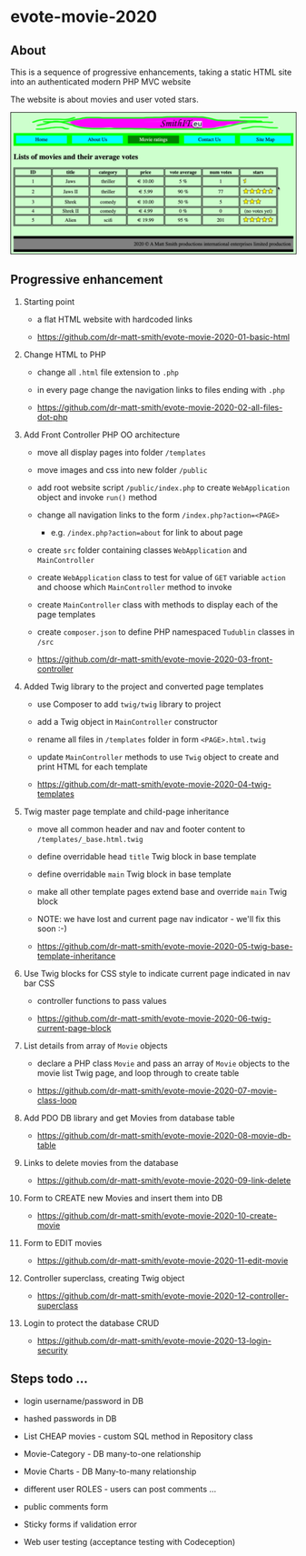 # evote-movie-2020

## About
This is a sequence of progressive enhancements, taking a static HTML site into an authenticated modern PHP MVC website

The website is about movies and user voted stars.

![screenshot list of moives](screenshots/movieList.png)

## Progressive enhancement 

1. Starting point
    - a flat HTML website with hardcoded links
    
    - https://github.com/dr-matt-smith/evote-movie-2020-01-basic-html

2. Change HTML to PHP
      - change all `.html` file extension to `.php` 
      - in every page change the navigation links to files ending with `.php`
      
      - https://github.com/dr-matt-smith/evote-movie-2020-02-all-files-dot-php

3. Add Front Controller PHP OO architecture
      - move all display pages into folder `/templates`
      - move images and css into new folder `/public`
      - add root website script `/public/index.php` to create `WebApplication` object and invoke `run()` method
      - change all navigation links to the form `/index.php?action=<PAGE>`
         - e.g. `/index.php?action=about` for link to about page
      - create `src` folder containing classes `WebApplication` and `MainController`
      - create `WebApplication` class to test for value of `GET` variable `action` and choose which `MainController` method to invoke
      - create `MainController` class with methods to display each of the page templates
      - create `composer.json` to define PHP namespaced `Tudublin` classes in `/src`

    - https://github.com/dr-matt-smith/evote-movie-2020-03-front-controller
      
4. Added Twig library to the project and converted page templates

    - use Composer to add `twig/twig` library to project
    - add a Twig object in `MainController` constructor
    - rename all files in `/templates` folder in form `<PAGE>.html.twig`
    - update `MainController` methods to use `Twig` object to create and print HTML for each template
    
    - https://github.com/dr-matt-smith/evote-movie-2020-04-twig-templates


5. Twig master page template and child-page inheritance 
    - move all common header and nav and footer content to `/templates/_base.html.twig`
    - define overridable head `title` Twig block in base template
    - define overridable `main` Twig block in base template
    - make all other template pages extend base and override `main` Twig block    
    
    - NOTE: we have lost and current page nav indicator - we'll fix this soon :-)

    - https://github.com/dr-matt-smith/evote-movie-2020-05-twig-base-template-inheritance

6. Use Twig blocks for CSS style to indicate current page indicated in nav bar CSS

    - controller functions to pass values

    - https://github.com/dr-matt-smith/evote-movie-2020-06-twig-current-page-block

7. List details from array of `Movie` objects

    - declare a PHP class `Movie` and pass an array of `Movie` objects to the movie list Twig page, and loop through to create table
    
    - https://github.com/dr-matt-smith/evote-movie-2020-07-movie-class-loop

8. Add PDO DB library and get Movies from database table

    - https://github.com/dr-matt-smith/evote-movie-2020-08-movie-db-table
    
9. Links to delete movies from the database

    - https://github.com/dr-matt-smith/evote-movie-2020-09-link-delete
    
10. Form to CREATE new Movies and insert them into DB

    - https://github.com/dr-matt-smith/evote-movie-2020-10-create-movie

11. Form to EDIT movies

    - https://github.com/dr-matt-smith/evote-movie-2020-11-edit-movie

12. Controller superclass, creating Twig object

    - https://github.com/dr-matt-smith/evote-movie-2020-12-controller-superclass
        
13. Login to protect the database CRUD

    - https://github.com/dr-matt-smith/evote-movie-2020-13-login-security

## Steps todo ... 

- login username/password in DB

- hashed passwords in DB

- List CHEAP movies - custom SQL method in Repository class

- Movie-Category - DB many-to-one relationship
    
- Movie Charts - DB Many-to-many relationship

- different user ROLES - users can post comments ...

- public comments form

- Sticky forms if validation error

- Web user testing (acceptance testing with Codeception)




